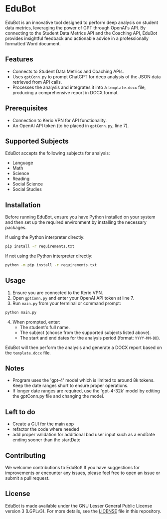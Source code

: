 # EduBot

EduBot is an innovative tool designed to perform deep analysis on student data metrics, leveraging the power of GPT through OpenAI's API. By connecting to the Student Data Metrics API and the Coaching API, EduBot provides insightful feedback and actionable advice in a professionally formatted Word document.

## Features

- Connects to Student Data Metrics and Coaching APIs.
- Uses `gptConn.py` to prompt ChatGPT for deep analysis of the JSON data retrieved from API calls.
- Processes the analysis and integrates it into a `template.docx` file, producing a comprehensive report in DOCX format.

## Prerequisites

- Connection to Kerio VPN for API functionality.
- An OpenAI API token (to be placed in `gptConn.py`, line 7).

## Supported Subjects

EduBot accepts the following subjects for analysis:

- Language
- Math
- Science
- Reading
- Social Science
- Social Studies

## Installation

Before running EduBot, ensure you have Python installed on your system and then set up the required environment by installing the necessary packages.

If using the Python interpreter directly:

```bash
pip install -r requirements.txt
```

If not using the Python interpreter directly:

```bash
python -m pip install -r requirements.txt
```

## Usage

1. Ensure you are connected to the Kerio VPN.
2. Open `gptConn.py` and enter your OpenAI API token at line 7.
3. Run `main.py` from your terminal or command prompt:

```bash
python main.py
```

4. When prompted, enter:
   - The student's full name.
   - The subject (choose from the supported subjects listed above).
   - The start and end dates for the analysis period (format: `YYYY-MM-DD`).

EduBot will then perform the analysis and generate a DOCX report based on the `template.docx` file.

## Notes

- Program uses the 'gpt-4' model which is limited to around 8k tokens. Keep the date ranges short to ensure proper operations.
- If longer date ranges are required, use the 'gpt-4-32k' model by editing the gptConn.py file and changing the model.

## Left to do

- Create a GUI for the main app
- refactor the code where needed
- add proper validation for additional bad user input such as a endDate ending sooner than the startDate

## Contributing

We welcome contributions to EduBot! If you have suggestions for improvements or encounter any issues, please feel free to open an issue or submit a pull request.

## License

EduBot is made available under the GNU Lesser General Public License version 3 (LGPLv3). For more details, see the [LICENSE](LICENSE) file in this repository.
